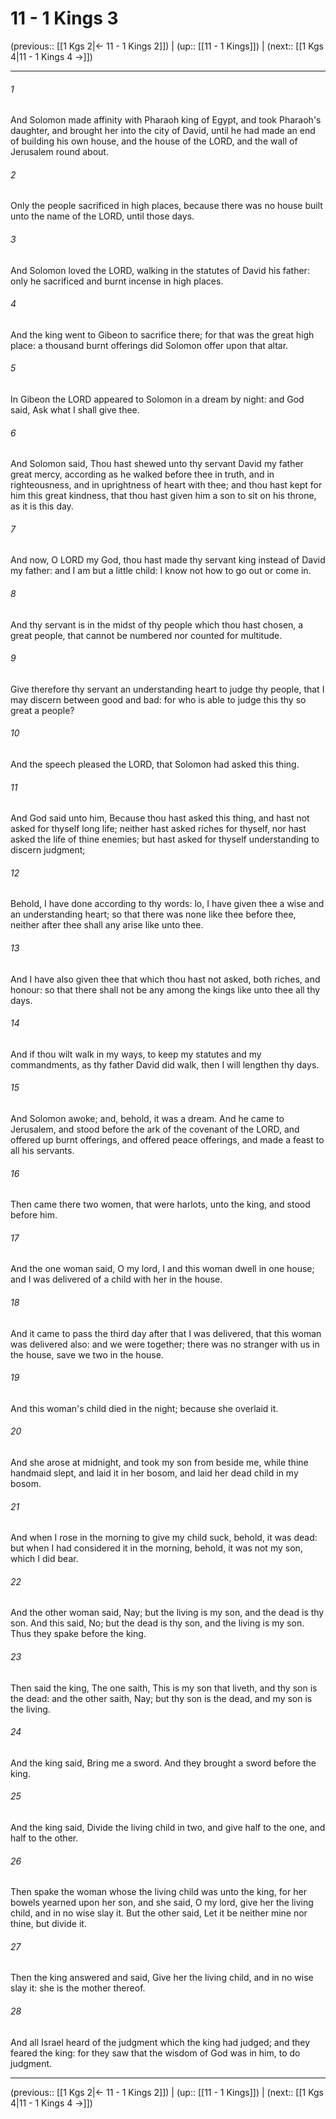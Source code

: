 # 11 - 1 Kings 3

(previous:: [[1 Kgs 2|← 11 - 1 Kings 2]]) | (up:: [[11 - 1 Kings]]) | (next:: [[1 Kgs 4|11 - 1 Kings 4 →]])

***


###### 1 
And Solomon made affinity with Pharaoh king of Egypt, and took Pharaoh's daughter, and brought her into the city of David, until he had made an end of building his own house, and the house of the LORD, and the wall of Jerusalem round about. 

###### 2 
Only the people sacrificed in high places, because there was no house built unto the name of the LORD, until those days. 

###### 3 
And Solomon loved the LORD, walking in the statutes of David his father: only he sacrificed and burnt incense in high places. 

###### 4 
And the king went to Gibeon to sacrifice there; for that was the great high place: a thousand burnt offerings did Solomon offer upon that altar. 

###### 5 
In Gibeon the LORD appeared to Solomon in a dream by night: and God said, Ask what I shall give thee. 

###### 6 
And Solomon said, Thou hast shewed unto thy servant David my father great mercy, according as he walked before thee in truth, and in righteousness, and in uprightness of heart with thee; and thou hast kept for him this great kindness, that thou hast given him a son to sit on his throne, as it is this day. 

###### 7 
And now, O LORD my God, thou hast made thy servant king instead of David my father: and I am but a little child: I know not how to go out or come in. 

###### 8 
And thy servant is in the midst of thy people which thou hast chosen, a great people, that cannot be numbered nor counted for multitude. 

###### 9 
Give therefore thy servant an understanding heart to judge thy people, that I may discern between good and bad: for who is able to judge this thy so great a people? 

###### 10 
And the speech pleased the LORD, that Solomon had asked this thing. 

###### 11 
And God said unto him, Because thou hast asked this thing, and hast not asked for thyself long life; neither hast asked riches for thyself, nor hast asked the life of thine enemies; but hast asked for thyself understanding to discern judgment; 

###### 12 
Behold, I have done according to thy words: lo, I have given thee a wise and an understanding heart; so that there was none like thee before thee, neither after thee shall any arise like unto thee. 

###### 13 
And I have also given thee that which thou hast not asked, both riches, and honour: so that there shall not be any among the kings like unto thee all thy days. 

###### 14 
And if thou wilt walk in my ways, to keep my statutes and my commandments, as thy father David did walk, then I will lengthen thy days. 

###### 15 
And Solomon awoke; and, behold, it was a dream. And he came to Jerusalem, and stood before the ark of the covenant of the LORD, and offered up burnt offerings, and offered peace offerings, and made a feast to all his servants. 

###### 16 
Then came there two women, that were harlots, unto the king, and stood before him. 

###### 17 
And the one woman said, O my lord, I and this woman dwell in one house; and I was delivered of a child with her in the house. 

###### 18 
And it came to pass the third day after that I was delivered, that this woman was delivered also: and we were together; there was no stranger with us in the house, save we two in the house. 

###### 19 
And this woman's child died in the night; because she overlaid it. 

###### 20 
And she arose at midnight, and took my son from beside me, while thine handmaid slept, and laid it in her bosom, and laid her dead child in my bosom. 

###### 21 
And when I rose in the morning to give my child suck, behold, it was dead: but when I had considered it in the morning, behold, it was not my son, which I did bear. 

###### 22 
And the other woman said, Nay; but the living is my son, and the dead is thy son. And this said, No; but the dead is thy son, and the living is my son. Thus they spake before the king. 

###### 23 
Then said the king, The one saith, This is my son that liveth, and thy son is the dead: and the other saith, Nay; but thy son is the dead, and my son is the living. 

###### 24 
And the king said, Bring me a sword. And they brought a sword before the king. 

###### 25 
And the king said, Divide the living child in two, and give half to the one, and half to the other. 

###### 26 
Then spake the woman whose the living child was unto the king, for her bowels yearned upon her son, and she said, O my lord, give her the living child, and in no wise slay it. But the other said, Let it be neither mine nor thine, but divide it. 

###### 27 
Then the king answered and said, Give her the living child, and in no wise slay it: she is the mother thereof. 

###### 28 
And all Israel heard of the judgment which the king had judged; and they feared the king: for they saw that the wisdom of God was in him, to do judgment.

***

(previous:: [[1 Kgs 2|← 11 - 1 Kings 2]]) | (up:: [[11 - 1 Kings]]) | (next:: [[1 Kgs 4|11 - 1 Kings 4 →]])
